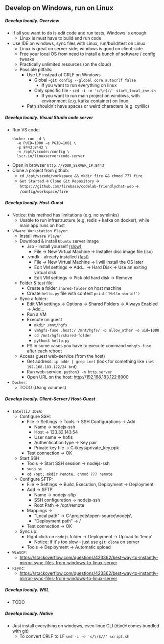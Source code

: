 ## Develop on Windows, run on Linux

##### Develop locally. Overview
* If all you want to do is edit code and run tests, Windows is enough
    * Linux is must have to build and run code
* Use IDE on windows, sync files with Linux, run/build/test on Linux
    * Linux is great on server-side, windows is good on client-side
    * Free your local OS from need to install a bunch of software / config tweaks
    * Practically unlimited resources (on the cloud)
    * Possible pitfalls:
        * Use LF instead of CRLF on Windows
            * Global -`git config --global core.autocrlf false`
                * If you want to run everything on linux
            * Only specific file - `sed -i -e 's/\r$//' start_local_env.sh`
                * If you want to run main project on windows, with environment (e.g. kafka container) on linux
        * Path shouldn't have spaces or weird characters (e.g. cyrillic)

##### Develop locally. Visual Studio code server
* Run VS code:
    ```
    docker run -d \
      -e PUID=1000 -e PGID=1001 \
      -p 8443:8443 \
      -v /opt/vscode:/config \
      lscr.io/linuxserver/code-server
    ```
* Open in browser `http://YOUR_SERVER_IP:8443`
* Clone a project from github:
    * `cd /opt/vscode/workspace && mkdir fire && chmod 777 fire`
    * `Get Started` -> `Clone Git Repository` -> `https://github.com/firebase/codelab-friendlychat-web` -> `/config/workspace/fire`

##### Develop locally. Host-Guest
* Notice: this method has limitations (e.g. no symlinks)
    * Usable to run infrastructure (e.g. redis + kafka on docker), while main app runs on host
* `VMware Workstation Player`:
    * Install `VMware Player`
    * Download & install `Ubuntu` server image 
        * .iso - install yourself [(slow)](https://ubuntu.com/server)
            * File -> New Virtual Machine -> Installer disc image file (iso)
        * .vmdk - already installed [(fast)](https://www.osboxes.org/ubuntu-server/)
            * File -> New Virtual Machine -> I will install the OS later
            * Edit VM settings -> Add... -> Hard Disk -> Use an exiting virtual disk
            * Edit VM settings -> Pick old hard disk -> Remove
    * Folder & test file:
        * Create a folder `shared-folder` on host machine
        * Create `hello.py` file with content `print('Hello world!')`
    * Sync a folder:
        * Edit VM settings -> Options -> Shared Folders -> Always Enabled -> Add...
        * Run a VM
        * Execute on guest 
            * `mkdir /mnt/hgfs`
            * `vmhgfs-fuse .host:/ /mnt/hgfs/ -o allow_other -o uid=1000`
            * `cd /mnt/hgfs/shared-folder`
            * `python3 hello.py`
        * PS in some cases you have to execute command `vmhgfs-fuse` after each reboot
    * Access guest web-service (from the host)  
        * Get address: `ip addr | grep inet` (look for something like `inet 192.168.183.122/24 brd`)
        * Run web-service: `python3 -m http.server`
        * Open URL on the host: http://192.168.183.122:8000
* `Docker`:
    * TODO (Using volumes)

##### Develop locally. Client-Server / Host-Guest
* `IntelliJ IDEA`:
    * Configure SSH:
        * File -> Settings -> Tools -> SSH Configurations -> Add 
            * Name -> nodejs-ssh
            * Host -> 123.32.143.54
            * User name -> hofls
            * Authentication type -> Key pair
            * Private key file -> C:\keys\private_key.ppk
        * Test connection -> OK
    * Start SSH:
        * Tools -> Start SSH session -> nodejs-ssh
        * `sudo su`
        * `cd /opt; mkdir remote; chmod 777 remote`
    * Configure SFTP:
        * File -> Settings -> Build, Execution, Deployment -> Deployment
        * Add -> SFTP
            * Name -> nodejs-sftp
            * SSH configuration -> nodejs-ssh
            * Root Path -> /opt/remote
        * Mappings -> 
            * "Local path" -> C:\projects\open-source\nodejs\
            * "Deployment path" -> /
        * Test connection -> OK
    * Sync up:
        * Right click on `nodejs` folder -> Deployment -> Upload to 'temp'
            * Notice: if it's too slow - just use `git clone` on server
        * Tools -> Deployment -> Automatic upload
* `WinSCP`:
    * https://stackoverflow.com/questions/423362/best-way-to-instantly-mirror-sync-files-from-windows-to-linux-server
* `Rsync`:
    * https://stackoverflow.com/questions/423362/best-way-to-instantly-mirror-sync-files-from-windows-to-linux-server

##### Develop locally. WSL 
* TODO

##### Develop locally. Native
* Just install everything on windows, even linux CLI (`MinGW` comes bundled with git)
    * To convert CRLF to LF `sed -i -e 's/\r$//' script.sh`
